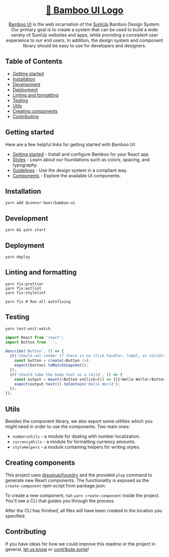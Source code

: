 <div align="center">

# [🎋 Bamboo UI Logo](https://bamboo.connor.li) <!-- omit in toc -->

[Bamboo UI](https://bamboo.connor.li) is the web incarnation of the [SumUp](https://sumup.com) Bamboo Design System. Our primary goal is to create a system that can be used to build a wide variety of SumUp websites and apps, while providing a consistent user experience to our end users. In addition, the design system and component library should be easy to use for developers and designers.

</div>

## Table of Contents <!-- omit in toc -->

- [Getting started](#getting-started)
- [Installation](#installation)
- [Development](#development)
- [Deployment](#deployment)
- [Linting and formatting](#linting-and-formatting)
- [Testing](#testing)
- [Utils](#utils)
- [Creating components](#creating-components)
- [Contributing](#contributing)

## Getting started

Here are a few helpful links for getting started with Bamboo UI:

- [Getting started](http://bamboo.connor.li/#/getting-started/developers) - Install and configure Bamboo for your React app
- [Styles](http://bamboo.connor.li/#/styles/colors) - Learn about our foundations such as colors, spacing, and typography.
- [Guidelines](http://bamboo.connor.li/#/guidelines/content) - Use the design system in a compliant way.
- [Components](http://bamboo.connor.li/#/components/badge) - Explore the available UI components.

## Installation

```
yarn add @connor-baer/bamboo-ui
```

## Development

```
yarn && yarn start
```

## Deployment

```
yarn deploy
```

## Linting and formatting

```
yarn fix:prettier
yarn fix:estlint
yarn fix:stylelint

yarn fix # Run all autofixing
```

## Testing

```
yarn test:unit:watch
```

```javascript
import React from 'react';
import Button from '.';

describe('Button', () => {
  it('should not render if there is no click handler, label, or children', () => {
    const button = create(<Button />);
    expect(button).toMatchSnapshot();
  });
  it('should take the body text as a child', () => {
    const output = mount(<Button onClick={() => {}}>Hello World</Button>);
    expect(output.text()).toContain('Hello World');
  });
});
```

## Utils

Besides the component library, we also export some utilities which you
might need in order to use the components. Two main ones:

- `numbersUtils` - a module for dealing with number localization.
- `currencyUtils` - a module for formatting currency amounts.
- `styleHelpers` - a module containing helpers for writing styles.

## Creating components

This project uses [@sumup/foundry](https://www.npmjs.com/package/@sumup/foundry) and the provided `plop` command to generate new React components. The functionality is exposed as the `create-component` npm script from package.json.

To create a new component, run `yarn create-component` inside the project. You'll see a CLI that guides you through the process.

After the CLI has finished, all files will have been created in the location you specified.

## Contributing

If you have ideas for how we could improve this readme or the project in general, [let us know](https://github.com/connor-baer/bamboo-ui/issues) or [contribute some](https://github.com/connor-baer/bamboo-ui/edit/master/README.md)!
